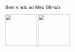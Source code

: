 Bem vindo ao Meu GitHub

<!--
**CarlosEduuhs/CarlosEduuhs** is a ✨ _special_ ✨ repository because its `README.md` (this file) appears on your GitHub profile.

Here are some ideas to get you started:

- 🔭 I’m currently working on ...
- 🌱 I’m currently learning ...
- 👯 I’m looking to collaborate on ...
- 🤔 I’m looking for help with ...
- 💬 Ask me about ...
- 📫 How to reach me: ...
- 😄 Pronouns: ...
- ⚡ Fun fact: ...
-->

<div>
  <a href="https://beacons.ai/CarlosEduardo">
  <img height="100em" src="https://github-readme-stats.vercel.app/api?username=CarlosEduardo&theme=chartreuse-dark&show_icons=true"/>
  <img height="100em" src="https://github-readme-stats.vercel.app/api/top-langs/?username=CarlosEduardo&layout=compact&langs_count=16&theme=chartreuse-dark"/>
</div>
